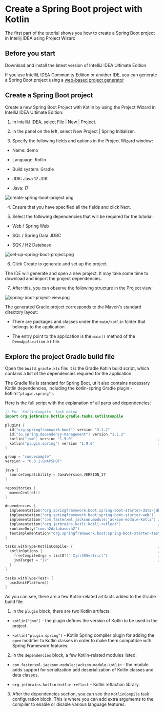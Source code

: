 # Create a Spring Boot project with Kotlin

The first part of the tutorial shows you how to create a Spring Boot project in Intellij IDEA using Project Wizard

## Before you start

Download and install the latest version of IntelliJ IDEA Ultimate Edition

If you use IntelliL IDEA Community Edition or another IDE, you can generate a Spring Boot project using a [web-based project generator](https://start.spring.io/)

## Create a Spring Boot project

Create a new Spring Boot Project with Kotlin by using the Project Wizard in IntelliJ IDEA Ultimate Edition:

1. In IntelliJ IDEA, select File | New | Project.

2. In the panel on the left, select New Project | Spring Initializer.

3. Specify the following fields and options in the Project Wizard window:

- Name: demo

- Language: Kotlin

- Build system: Gradle

- JDK: Java 17 JDK

- Java: 17

![create-spring-boot-project.png](https://kotlinlang.org/docs/images/create-spring-boot-project.png)

4. Ensure that you have specified all the fields and click Next.

5. Select the following dependencies that will be required for the tutorial:

- Web / Spring Web

- SQL / Spring Data JDBC

- SQK / H2 Database

![set-up-spring-boot-project.png](https://kotlinlang.org/docs/images/set-up-spring-boot-project.png)

6. Click Create to generate and set up the project.

The IDE will generate and open a new project. It may take some time to download and import the project dependencies.

7. After this, you can observe the following structure in the Project view:

![spring-boot-project-view.png](https://kotlinlang.org/docs/images/spring-boot-project-view.png)

The generated Gradle project corresponds to the Maven's standard directory layout:

- There are packages and classes under the `main/kotlin` folder that belongs to the application.

- The entry point to the application is the `main()` method of the `DemoApplication.kt` file.

## Explore the project Gradle build file

Open the `build.gradle.kts` file: it is the Gradle Kotlin build script, which contains a list of the dependencies required for the application.

The Gradle file is standard for Spring Boot, ut it also contains necessary Kotlin dependencies, including the kotlin-spring Gradle plugin - kotlin`("plugin.spring")`.

Here is the full script with the explanation of all parts and dependencies:

```KOTLIN
// For `KotlinCompile` task below
import org.jetbrains.kotlin.gradle.tasks.KotlinCompile

plugins {
  id("org.springframework.boot") version "3.1.2"
  id("io.spring.dependency-management") version "1.1.2"
  kotlin("jvm") version "1.9.0"                                       // The version of Kotlin to use
  kotlin("plugin.spring") version "1.9.0"                             // The Kotlin Spring plugin
}

group = "com.example"
version = "0.0.1-SNAPSHOT"

java {
  sourceCompatibility = JavaVersion.VERSION_17
}

repositories {
  mavenCentral()
}

dependencies {
  implementation("org.springframework.boot:spring-boot-starter-data-jdbc")
  implementation("org.springframework.boot:spring-boot-starter-web")
  implementation("com.fasterxml.jackson.module:jackson-module-kotli") // Jackson extensions for Kotlin working with JSON
  implementation("org.jetbrains.kotli:kotli-reflect")                 // Kotlin reflection library, required for working with Spring
  runtimeOnly("com.h2database:h2")
  testImplementation("org.springframework.boot:spring-boot-starter-test")
}

tasks.withType<KotlinCompile> {                                       // Settings for `KotlinCompile` tasks
  kotlinOptions {                                                     // Kotlin compiler options
    freeCompileArgs = listOf("-Xjsr305=strict")                       // `-Xjsr305=strict` enables the strict mode for JSR-305 annotations
    jvmTarget = "17"                                                  // This options specifies the target version of the generated JVM bytecode
  }
}

tasks.withType<Test> {
  useJUnitPlatform()
}
```

As you can see, there are a few Kotlin-related artifacts added to the Gradle build file:

1. In the `plugin` block, there are two Kotlin artifacts:

  - `kotlin("jvm")` - the plugin defines the version of Kotlin to be used in the project.

  - `kotlin("plugin.spring")` - Kotlin Spring compiler plugin for adding the `open` modifier to Kotlin classes in order to make them compatible with Spring Frameword features.

2. In the `dependencies` block, a few Kotlin-related modules listed:

  - `com.fasterxml.jackson.module:jackson-module-kotlin` - the module adds support for serialization add deserialization of Kotlin classes and data classes.

  - `org.jetbrains.kotlin:kotlin-reflact` - Kotlin reflaction library.

3.  After the dependencies section, you can see the `KotlinCompile` task configuration block. This is where you can add extra arguments to the compiler to enable or disable various language features.
